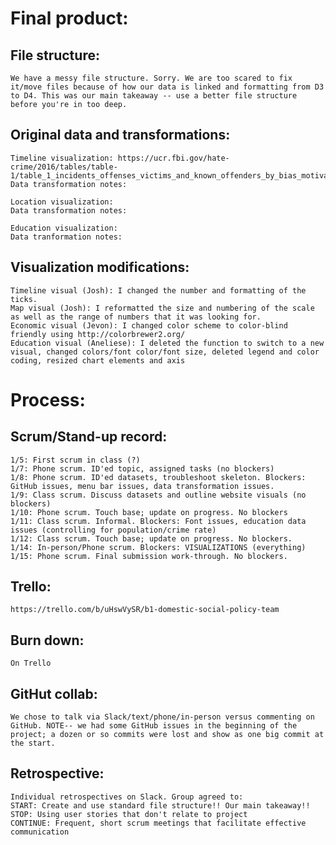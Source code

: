 # Final product: 

## File structure:
    We have a messy file structure. Sorry. We are too scared to fix it/move files because of how our data is linked and formatting from D3 to D4. This was our main takeaway -- use a better file structure before you're in too deep.

## Original data and transformations:
    Timeline visualization: https://ucr.fbi.gov/hate-crime/2016/tables/table-1/table_1_incidents_offenses_victims_and_known_offenders_by_bias_motivation_2016.xls/output.xls 
    Data transformation notes:
    
    Location visualization: 
    Data transformation notes: 
    
    Education visualization:
    Data tranformation notes:
  
## Visualization modifications:
    Timeline visual (Josh): I changed the number and formatting of the ticks. 
    Map visual (Josh): I reformatted the size and numbering of the scale as well as the range of numbers that it was looking for. 
    Economic visual (Jevon): I changed color scheme to color-blind friendly using http://colorbrewer2.org/
    Education visual (Aneliese): I deleted the function to switch to a new visual, changed colors/font color/font size, deleted legend and color coding, resized chart elements and axis
  
  
  
# Process:

  ## Scrum/Stand-up record:
    1/5: First scrum in class (?) 
    1/7: Phone scrum. ID'ed topic, assigned tasks (no blockers)
    1/8: Phone scrum. ID'ed datasets, troubleshoot skeleton. Blockers: GitHub issues, menu bar issues, data transformation issues.
    1/9: Class scrum. Discuss datasets and outline website visuals (no blockers)
    1/10: Phone scrum. Touch base; update on progress. No blockers
    1/11: Class scrum. Informal. Blockers: Font issues, education data issues (controlling for population/crime rate)
    1/12: Class scrum. Touch base; update on progress. No blockers.
    1/14: In-person/Phone scrum. Blockers: VISUALIZATIONS (everything)
    1/15: Phone scrum. Final submission work-through. No blockers.
    
  ## Trello: 
    https://trello.com/b/uHswVySR/b1-domestic-social-policy-team
  
  ## Burn down: 
    On Trello
  
  ## GitHut collab: 
    We chose to talk via Slack/text/phone/in-person versus commenting on GitHub. NOTE-- we had some GitHub issues in the beginning of the project; a dozen or so commits were lost and show as one big commit at the start. 
  
  ## Retrospective: 
    Individual retrospectives on Slack. Group agreed to:
    START: Create and use standard file structure!! Our main takeaway!!
    STOP: Using user stories that don't relate to project
    CONTINUE: Frequent, short scrum meetings that facilitate effective communication
  
